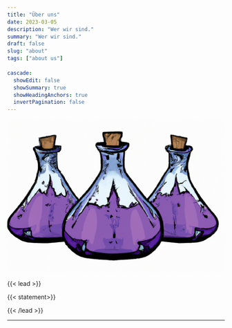 ```yaml
---
title: "Über uns"
date: 2023-03-05
description: "Wer wir sind."
summary: "Wer wir sind."
draft: false
slug: "about"
tags: ["about us"]

cascade:
  showEdit: false
  showSummary: true
  showHeadingAnchors: true
  invertPagination: false
---
```



![ErlenMeyerFlasks](../3_erlenmeyer_flasks_with_violet.png)

{{< lead >}}

  {{< statement>}}

{{< /lead >}}

---
